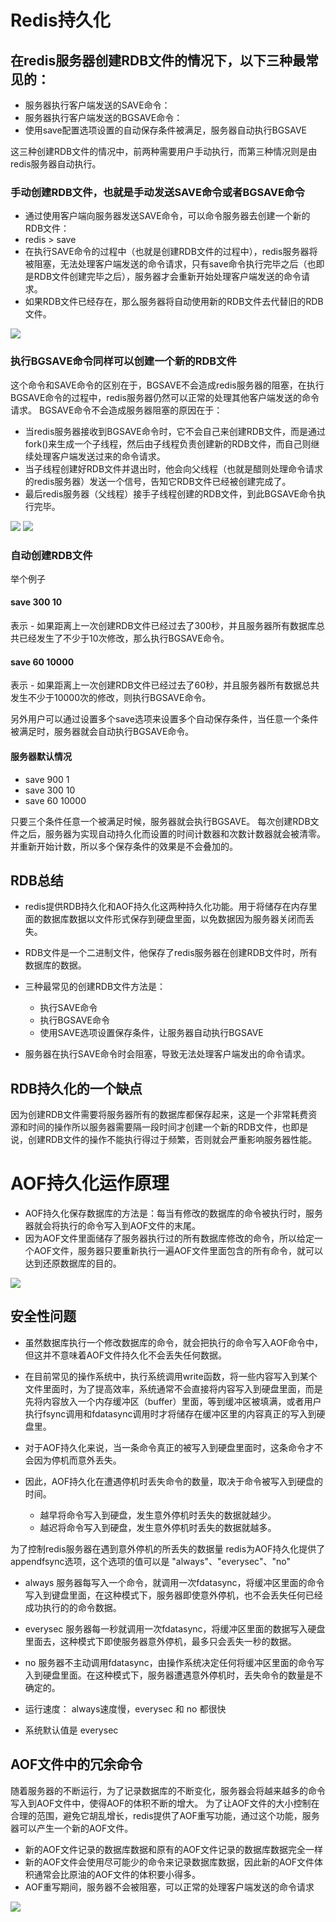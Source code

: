 # Redis持久化
## 在redis服务器创建RDB文件的情况下，以下三种最常见的：
- 服务器执行客户端发送的SAVE命令：
- 服务器执行客户端发送的BGSAVE命令：
- 使用save配置选项设置的自动保存条件被满足，服务器自动执行BGSAVE


这三种创建RDB文件的情况中，前两种需要用户手动执行，而第三种情况则是由redis服务器自动执行。

### 手动创建RDB文件，也就是手动发送SAVE命令或者BGSAVE命令
- 通过使用客户端向服务器发送SAVE命令，可以命令服务器去创建一个新的RDB文件：
- redis > save
- 在执行SAVE命令的过程中（也就是创建RDB文件的过程中），redis服务器将被阻塞，无法处理客户端发送的命令请求，只有save命令执行完毕之后（也即是RDB文件创建完毕之后），服务器才会重新开始处理客户端发送的命令请求。
- 如果RDB文件已经存在，那么服务器将自动使用新的RDB文件去代替旧的RDB文件。

<img src="redis-persistence.png">

### 执行BGSAVE命令同样可以创建一个新的RDB文件
这个命令和SAVE命令的区别在于，BGSAVE不会造成redis服务器的阻塞，在执行BGSAVE命令的过程中，redis服务器仍然可以正常的处理其他客户端发送的命令请求。
BGSAVE命令不会造成服务器阻塞的原因在于：
- 当redis服务器接收到BGSAVE命令时，它不会自己来创建RDB文件，而是通过fork()来生成一个子线程，然后由子线程负责创建新的RDB文件，而自己则继续处理客户端发送过来的命令请求。
- 当子线程创建好RDB文件并退出时，他会向父线程（也就是醋则处理命令请求的redis服务器）发送一个信号，告知它RDB文件已经被创建完成了。
- 最后redis服务器（父线程）接手子线程创建的RDB文件，到此BGSAVE命令执行完毕。

<img src="redis-bgsave2.png">
<img src="redis-bgsave1.png">

### 自动创建RDB文件
举个例子
#### save 300 10
表示  - 如果距离上一次创建RDB文件已经过去了300秒，并且服务器所有数据库总共已经发生了不少于10次修改，那么执行BGSAVE命令。

#### save 60 10000
表示  - 如果距离上一次创建RDB文件已经过去了60秒，并且服务器所有数据总共发生不少于10000次的修改，则执行BGSAVE命令。

另外用户可以通过设置多个save选项来设置多个自动保存条件，当任意一个条件被满足时，服务器就会自动执行BGSAVE命令。

#### 服务器默认情况
- save 900 1
- save 300 10
- save 60 10000

只要三个条件任意一个被满足时候，服务器就会执行BGSAVE。
每次创建RDB文件之后，服务器为实现自动持久化而设置的时间计数器和次数计数器就会被清零。并重新开始计数，所以多个保存条件的效果是不会叠加的。

## RDB总结
- redis提供RDB持久化和AOF持久化这两种持久化功能。用于将储存在内存里面的数据库数据以文件形式保存到硬盘里面，以免数据因为服务器关闭而丢失。


- RDB文件是一个二进制文件，他保存了redis服务器在创建RDB文件时，所有数据库的数据。


- 三种最常见的创建RDB文件方法是：
  - 执行SAVE命令
  - 执行BGSAVE命令
  - 使用SAVE选项设置保存条件，让服务器自动执行BGSAVE


- 服务器在执行SAVE命令时会阻塞，导致无法处理客户端发出的命令请求。

## RDB持久化的一个缺点
因为创建RDB文件需要将服务器所有的数据库都保存起来，这是一个非常耗费资源和时间的操作所以服务器需要隔一段时间才创建一个新的RDB文件，也即是说，创建RDB文件的操作不能执行得过于频繁，否则就会严重影响服务器性能。

# AOF持久化运作原理
- AOF持久化保存数据库的方法是：每当有修改的数据库的命令被执行时，服务器就会将执行的命令写入到AOF文件的末尾。
- 因为AOF文件里面储存了服务器执行过的所有数据库修改的命令，所以给定一个AOF文件，服务器只要重新执行一遍AOF文件里面包含的所有命令，就可以达到还原数据库的目的。

<img src="redis-aof.png">

## 安全性问题
- 虽然数据库执行一个修改数据库的命令，就会把执行的命令写入AOF命令中，但这并不意味着AOF文件持久化不会丢失任何数据。
- 在目前常见的操作系统中，执行系统调用write函数，将一些内容写入到某个文件里面时，为了提高效率，系统通常不会直接将内容写入到硬盘里面，而是先将内容放入一个内存缓冲区（buffer）里面，等到缓冲区被填满，或者用户执行fsync调用和fdatasync调用时才将储存在缓冲区里的内容真正的写入到硬盘里。

- 对于AOF持久化来说，当一条命令真正的被写入到硬盘里面时，这条命令才不会因为停机而意外丢失。
- 因此，AOF持久化在遭遇停机时丢失命令的数量，取决于命令被写入到硬盘的时间。
  - 越早将命令写入到硬盘，发生意外停机时丢失的数据就越少。
  - 越迟将命令写入到硬盘，发生意外停机时丢失的数据就越多。

为了控制redis服务器在遇到意外停机的所丢失的数据量
redis为AOF持久化提供了appendfsync选项，这个选项的值可以是 "always"、"everysec"、"no"
- always 服务器每写入一个命令，就调用一次fdatasync，将缓冲区里面的命令写入到键盘里面，在这种模式下，服务器即使意外停机，也不会丢失任何已经成功执行的的命令数据。
- everysec 服务器每一秒就调用一次fdatasync，将缓冲区里面的数据写入硬盘里面去，这种模式下即使服务器意外停机，最多只会丢失一秒的数据。
- no 服务器不主动调用fdatasync，由操作系统决定任何将缓冲区里面的命令写入到硬盘里面。在这种模式下，服务器遭遇意外停机时，丢失命令的数量是不确定的。

- 运行速度： always速度慢，everysec 和 no 都很快
- 系统默认值是 everysec

## AOF文件中的冗余命令
随着服务器的不断运行，为了记录数据库的不断变化，服务器会将越来越多的命令写入到AOF文件中，使得AOF的体积不断的增大。
为了让AOF文件的大小控制在合理的范围，避免它胡乱增长，redis提供了AOF重写功能，通过这个功能，服务器可以产生一个新的AOF文件。
- 新的AOF文件记录的数据库数据和原有的AOF文件记录的数据库数据完全一样
- 新的AOF文件会使用尽可能少的命令来记录数据库数据，因此新的AOF文件体积通常会比原油的AOF文件的体积要小得多。
- AOF重写期间，服务器不会被阻塞，可以正常的处理客户端发送的命令请求

<img src="redis-rdb-aof.png">
